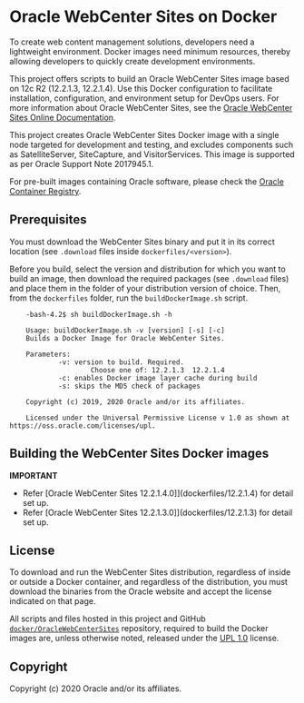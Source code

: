 # Oracle WebCenter Sites on Docker

To create web content management solutions, developers need a lightweight environment. Docker images need minimum resources, thereby allowing developers to quickly create development environments.

This project offers scripts to build an Oracle WebCenter Sites image based on 12c R2 (12.2.1.3, 12.2.1.4). Use this Docker configuration to facilitate installation, configuration, and environment setup for DevOps users. For more information about Oracle WebCenter Sites, see the [Oracle WebCenter Sites Online Documentation](https://docs.oracle.com/middleware/12213/wcs/index.html).

This project creates Oracle WebCenter Sites Docker image with a single node targeted for development and testing, and excludes components such as SatelliteServer, SiteCapture, and VisitorServices. This image is supported as per Oracle Support Note 2017945.1.

For pre-built images containing Oracle software, please check the [Oracle Container Registry](https://container-registry.oracle.com).

## Prerequisites
You must download the WebCenter Sites binary and put it in its correct location (see `.download` files inside `dockerfiles/<version>`).

Before you build, select the version and distribution for which you want to build an image, then download the required packages (see `.download` files) and place them in the folder of your distribution version of choice. Then, from the `dockerfiles` folder, run the `buildDockerImage.sh` script.

		-bash-4.2$ sh buildDockerImage.sh -h
		
		Usage: buildDockerImage.sh -v [version] [-s] [-c]
		Builds a Docker Image for Oracle WebCenter Sites.
		
		Parameters:
				-v: version to build. Required.
						Choose one of: 12.2.1.3  12.2.1.4
				-c: enables Docker image layer cache during build
				-s: skips the MD5 check of packages
		
		Copyright (c) 2019, 2020 Oracle and/or its affiliates.
		
		Licensed under the Universal Permissive License v 1.0 as shown at https://oss.oracle.com/licenses/upl.

## Building the WebCenter Sites Docker images

**IMPORTANT**
- Refer [Oracle WebCenter Sites 12.2.1.4.0]](dockerfiles/12.2.1.4) for detail set up.
- Refer [Oracle WebCenter Sites 12.2.1.3.0]](dockerfiles/12.2.1.3) for detail set up.

## License
To download and run the WebCenter Sites distribution, regardless of inside or outside a Docker container, and regardless of the distribution, you must download the binaries from the Oracle website and accept the license indicated on that page.

All scripts and files hosted in this project and GitHub [`docker/OracleWebCenterSites`](./) repository, required to build the Docker images are, unless otherwise noted, released under the [UPL 1.0](https://oss.oracle.com/licenses/upl/) license.

## Copyright
Copyright (c) 2020 Oracle and/or its affiliates.
